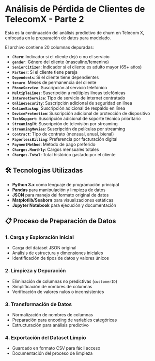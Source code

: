 # Análisis de Pérdida de Clientes de TelecomX - Parte 2

Esta es la continuación del análisis predictivo de churn en Telecom X, enfocada en la preparación de datos para modelado.

El archivo contiene 20 columnas depuradas:

- **`Churn`**: Indicador si el cliente dejó o no el servicio
- **`gender`**: Género del cliente (masculino/femenino)
- **`SeniorCitizen`**: Indicador si el cliente es adulto mayor (65+ años)
- **`Partner`**: Si el cliente tiene pareja
- **`Dependents`**: Si el cliente tiene dependientes
- **`tenure`**: Meses de permanencia del cliente
- **`PhoneService`**: Suscripción al servicio telefónico
- **`MultipleLines`**: Suscripción a múltiples líneas telefónicas
- **`InternetService`**: Tipo de servicio de internet contratado
- **`OnlineSecurity`**: Suscripción adicional de seguridad en línea
- **`OnlineBackup`**: Suscripción adicional de respaldo en línea
- **`DeviceProtection`**: Suscripción adicional de protección de dispositivo
- **`TechSupport`**: Suscripción adicional de soporte técnico prioritario
- **`StreamingTV`**: Suscripción de televisión por streaming
- **`StreamingMovies`**: Suscripción de películas por streaming
- **`Contract`**: Tipo de contrato (mensual, anual, bienal)
- **`PaperlessBilling`**: Preferencia por facturación digital
- **`PaymentMethod`**: Método de pago preferido
- **`Charges.Monthly`**: Cargos mensuales totales
- **`Charges.Total`**: Total histórico gastado por el cliente

## 🛠 Tecnologías Utilizadas

- **Python 3.x** como lenguaje de programación principal
- **Pandas** para manipulación y limpieza de datos
- **JSON** para manejo del formato original de datos
- **Matplotlib/Seaborn** para visualizaciones estáticas
- **Jupyter Notebook** para ejecución y documentación

## 📋 Proceso de Preparación de Datos

### 1. **Carga y Exploración Inicial**
   - Carga del dataset JSON original
   - Análisis de estructura y dimensiones iniciales
   - Identificación de tipos de datos y valores únicos

### 2. **Limpieza y Depuración**
   - Eliminación de columnas no predictivas (`customerID`)
   - Simplificación de nombres de columnas
   - Verificación de valores nulos o inconsistentes

### 3. **Transformación de Datos**
   - Normalización de nombres de columnas
   - Preparación para encoding de variables categóricas
   - Estructuración para análisis predictivo

### 4. **Exportación del Dataset Limpio**
   - Guardado en formato CSV para fácil acceso
   - Documentación del proceso de limpieza
